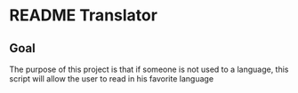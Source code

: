 # README Translator

## Goal

The purpose of this project is that if someone is not used to a language, this script will allow the user to read in his favorite language
